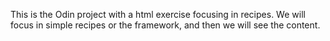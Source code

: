 This is the Odin project with a html exercise focusing in recipes. We will focus in simple recipes or the framework, and then we will see the content.
